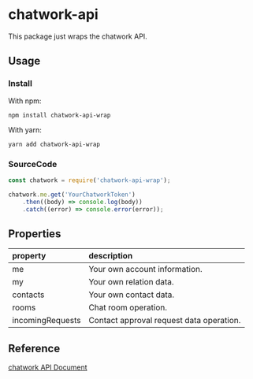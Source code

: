 # chatwork-api
This package just wraps the chatwork API.

## Usage

### Install

With npm:

```
npm install chatwork-api-wrap
```

With yarn:

```
yarn add chatwork-api-wrap
```

### SourceCode
```js
const chatwork = require('chatwork-api-wrap');

chatwork.me.get('YourChatworkToken')
    .then((body) => console.log(body))
    .catch((error) => console.error(error));
```

## Properties
|property|description|
|:--|:--|
|me|Your own account information.|
|my|Your own relation data.|
|contacts|Your own contact data.|
|rooms|Chat room operation.|
|incomingRequests|Contact approval request data operation.|

## Reference
[chatwork API Document](http://developer.chatwork.com/ja/endpoints.html)
